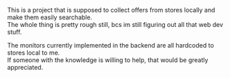 This is a project that is supposed to collect offers from stores locally and make them easily searchable. \
The whole thing is pretty rough still, bcs im still figuring out all that web dev stuff.

The monitors currently implemented in the backend are all hardcoded to stores local to me. \
If someone with the knowledge is willing to help, that would be greatly appreciated.

